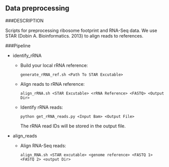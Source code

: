 Data preprocessing
----------

###DESCRIPTION

Scripts for preprocessing ribosome footprint and RNA-Seq data. We use STAR (Dobin A. Bioinformatics. 2013) 
to align reads to references.

###Pipeline

* identify_rRNA
  * Build your local rRNA reference:

    ```
    generate_rRNA_ref.sh <Path To STAR Excutable>
    ```

  * Align reads to rRNA reference:

	```
	align_rRNA.sh <STAR Excutable> <rRNA Reference> <FASTQ> <Output Dir>
	```

  * Identify rRNA reads:

	```
	python get_rRNA_reads.py <Input Bam> <Output File>
	```

	The rRNA read IDs will be stored in the output file.

* align_reads
  * Align RNA-Seq reads:

    ```
	align_RNA.sh <STAR excutable> <genome reference> <FASTQ 1> <FASTQ 2> <output Dir>
	```

